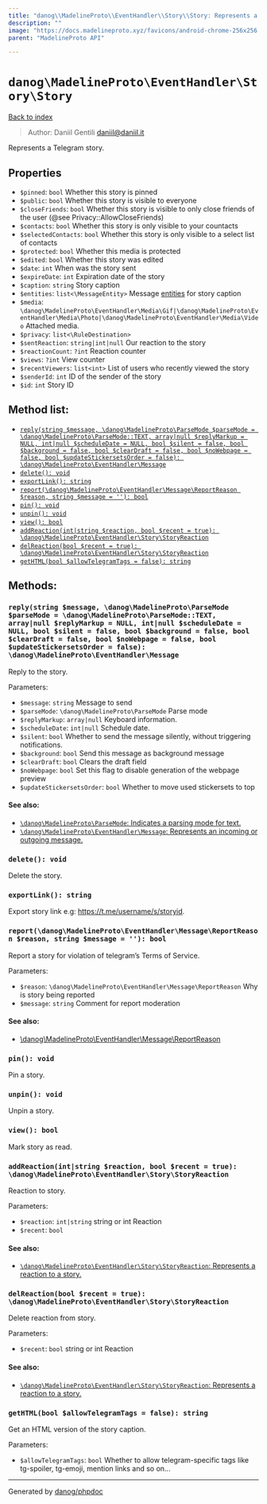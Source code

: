 ```yaml
---
title: "danog\\MadelineProto\\EventHandler\\Story\\Story: Represents a Telegram story."
description: ""
image: "https://docs.madelineproto.xyz/favicons/android-chrome-256x256.png"
parent: "MadelineProto API"

---
```

# `danog\MadelineProto\EventHandler\Story\Story`
[Back to index](../../../../index.html)

> Author: Daniil Gentili <daniil@daniil.it>  
  

Represents a Telegram story.  



## Properties
* `$pinned`: `bool` Whether this story is pinned
* `$public`: `bool` Whether this story is visible to everyone
* `$closeFriends`: `bool` Whether this story is visible to only close friends of the user (@see Privacy::AllowCloseFriends)
* `$contacts`: `bool` Whether this story is only visible to your countacts
* `$selectedContacts`: `bool` Whether this story is only visible to a select list of contacts
* `$protected`: `bool` Whether this media is protected
* `$edited`: `bool` Whether this story was edited
* `$date`: `int` When was the story sent
* `$expireDate`: `int` Expiration date of the story
* `$caption`: `string` Story caption
* `$entities`: `list<\MessageEntity>` Message [entities](https://core.telegram.org/api/entities) for story caption
* `$media`: `\danog\MadelineProto\EventHandler\Media\Gif|\danog\MadelineProto\EventHandler\Media\Photo|\danog\MadelineProto\EventHandler\Media\Video` Attached media.
* `$privacy`: `list<\RuleDestination>` 
* `$sentReaction`: `string|int|null` Our reaction to the story
* `$reactionCount`: `?int` Reaction counter
* `$views`: `?int` View counter
* `$recentViewers`: `list<int>` List of users who recently viewed the story
* `$senderId`: `int` ID of the sender of the story
* `$id`: `int` Story ID

## Method list:
* [`reply(string $message, \danog\MadelineProto\ParseMode $parseMode = \danog\MadelineProto\ParseMode::TEXT, array|null $replyMarkup = NULL, int|null $scheduleDate = NULL, bool $silent = false, bool $background = false, bool $clearDraft = false, bool $noWebpage = false, bool $updateStickersetsOrder = false): \danog\MadelineProto\EventHandler\Message`](#reply)
* [`delete(): void`](#delete)
* [`exportLink(): string`](#exportlink)
* [`report(\danog\MadelineProto\EventHandler\Message\ReportReason $reason, string $message = ''): bool`](#report)
* [`pin(): void`](#pin)
* [`unpin(): void`](#unpin)
* [`view(): bool`](#view)
* [`addReaction(int|string $reaction, bool $recent = true): \danog\MadelineProto\EventHandler\Story\StoryReaction`](#addreaction)
* [`delReaction(bool $recent = true): \danog\MadelineProto\EventHandler\Story\StoryReaction`](#delreaction)
* [`getHTML(bool $allowTelegramTags = false): string`](#gethtml)

## Methods:
### `reply(string $message, \danog\MadelineProto\ParseMode $parseMode = \danog\MadelineProto\ParseMode::TEXT, array|null $replyMarkup = NULL, int|null $scheduleDate = NULL, bool $silent = false, bool $background = false, bool $clearDraft = false, bool $noWebpage = false, bool $updateStickersetsOrder = false): \danog\MadelineProto\EventHandler\Message`

Reply to the story.


Parameters:

* `$message`: `string` Message to send  
* `$parseMode`: `\danog\MadelineProto\ParseMode` Parse mode  
* `$replyMarkup`: `array|null` Keyboard information.  
* `$scheduleDate`: `int|null` Schedule date.  
* `$silent`: `bool` Whether to send the message silently, without triggering notifications.  
* `$background`: `bool` Send this message as background message  
* `$clearDraft`: `bool` Clears the draft field  
* `$noWebpage`: `bool` Set this flag to disable generation of the webpage preview  
* `$updateStickersetsOrder`: `bool` Whether to move used stickersets to top  


#### See also: 
* [`\danog\MadelineProto\ParseMode`: Indicates a parsing mode for text.](../../../../danog/MadelineProto/ParseMode.html)
* [`\danog\MadelineProto\EventHandler\Message`: Represents an incoming or outgoing message.](../../../../danog/MadelineProto/EventHandler/Message.html)




### `delete(): void`

Delete the story.



### `exportLink(): string`

Export story link e.g: https://t.me/username/s/storyid.



### `report(\danog\MadelineProto\EventHandler\Message\ReportReason $reason, string $message = ''): bool`

Report a story for violation of telegram’s Terms of Service.


Parameters:

* `$reason`: `\danog\MadelineProto\EventHandler\Message\ReportReason` Why is story being reported  
* `$message`: `string` Comment for report moderation  


#### See also: 
* [\danog\MadelineProto\EventHandler\Message\ReportReason](../../../../danog/MadelineProto/EventHandler/Message/ReportReason.html)




### `pin(): void`

Pin a story.



### `unpin(): void`

Unpin a story.



### `view(): bool`

Mark story as read.



### `addReaction(int|string $reaction, bool $recent = true): \danog\MadelineProto\EventHandler\Story\StoryReaction`

Reaction to story.


Parameters:

* `$reaction`: `int|string` string or int Reaction  
* `$recent`: `bool`   


#### See also: 
* [`\danog\MadelineProto\EventHandler\Story\StoryReaction`: Represents a reaction to a story.](../../../../danog/MadelineProto/EventHandler/Story/StoryReaction.html)




### `delReaction(bool $recent = true): \danog\MadelineProto\EventHandler\Story\StoryReaction`

Delete reaction from story.


Parameters:

* `$recent`: `bool` string or int Reaction  


#### See also: 
* [`\danog\MadelineProto\EventHandler\Story\StoryReaction`: Represents a reaction to a story.](../../../../danog/MadelineProto/EventHandler/Story/StoryReaction.html)




### `getHTML(bool $allowTelegramTags = false): string`

Get an HTML version of the story caption.


Parameters:

* `$allowTelegramTags`: `bool` Whether to allow telegram-specific tags like tg-spoiler, tg-emoji, mention links and so on...  



---
Generated by [danog/phpdoc](https://phpdoc.daniil.it)
